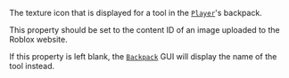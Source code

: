 The texture icon that is displayed for a tool in the [`Player`](https://create.roblox.com/docs/reference/engine/classes/Player)'s
backpack.

This property should be set to the content ID of an image uploaded to the
Roblox website.

If this property is left blank, the [`Backpack`](https://create.roblox.com/docs/reference/engine/classes/Backpack) GUI will display the
name of the tool instead.